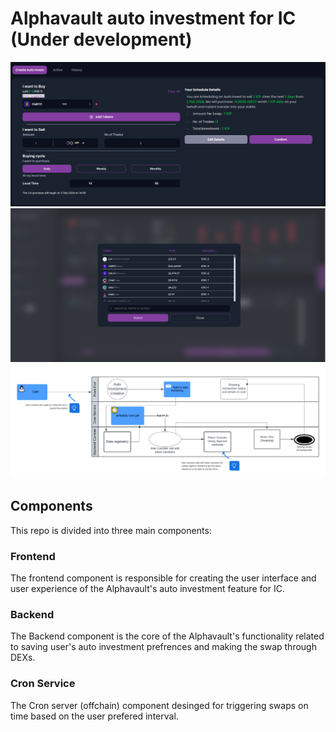 # Alphavault auto investment for IC (Under development)

<img src="https://github.com/AlphaVault-Org/Alphavault_Icp/blob/main/images/icp%20screenshot%20for%20auto%20investment%20.png?raw=true"/>
<img src="https://github.com/AlphaVault-Org/Alphavault_Icp/blob/main/images/Add%20token%20black.png?raw=true"/>
<img src="https://github.com/AlphaVault-Org/Alphavault_Icp/blob/main/images/icpDigram%20(2).png?raw=true">



## Components

This repo is divided into three main components:

### Frontend
The frontend component is responsible for creating the user interface and user experience of the Alphavault's auto investment feature for IC.

### Backend
The Backend component is the core of the Alphavault's functionality related to saving user's auto investment prefrences and making the swap through DEXs.

### Cron Service
The Cron server (offchain) component desinged for triggering swaps on time based on the user prefered interval. 


